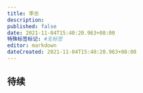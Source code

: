 ```yaml
---
title: 李志
description:
published: false
date: 2021-11-04T15:40:20.963+08:00
特殊标签标记: #无标签
editor: markdown
dateCreated: 2021-11-04T15:40:20.963+08:00
---
```


## 待续
